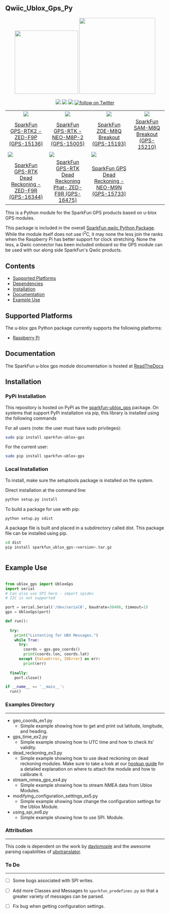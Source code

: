 Qwiic_Ublox_Gps_Py
----

<p align="center">
   <img src="https://cdn.sparkfun.com/assets/custom_pages/2/7/2/qwiic-logo-registered.jpg"  width=200>  
   <img src="https://www.python.org/static/community_logos/python-logo-master-v3-TM.png"  width=240>   
</p>
<p align="center">
	<a href="https://pypi.org/project/sparkfun-ublox-gps/" alt="Package">
		<img src="https://img.shields.io/pypi/pyversions/sparkfun_ublox_gps.svg" /></a>
	<a href="https://github.com/sparkfun/Qwiic_Ublox_Gps_Py/issues" alt="Issues">
		<img src="https://img.shields.io/github/issues/sparkfun/Qwiic_Ublox_Gps_Py.svg" /></a>
	<a href="https://qwiic-ublox-gps-py.readthedocs.io/en/latest/index.html" alt="Documentation">
		<img src="https://readthedocs.org/projects/qwiic-ublox-gps-py/badge/?version=latest&style=flat" /></a>
	<a href="https://twitter.com/intent/follow?screen_name=sparkfun">
        	<img src="https://img.shields.io/twitter/follow/sparkfun.svg?style=social&logo=twitter"
           	 alt="follow on Twitter"></a>
	
</p>

<table class="table table-hover table-striped table-bordered">
  <tr align="center">
   <td><a href="https://www.sparkfun.com/products/15136"><img src="https://cdn.sparkfun.com//assets/parts/1/3/5/1/4/15136-SparkFun_GPS-RTK2_Board_-_ZED-F9P__Qwiic_-03.jpg"></a></td>
   <td><a href="https://www.sparkfun.com/products/15005"><img src="https://cdn.sparkfun.com//assets/parts/1/3/3/2/0/15005-SparkFun_GPS-RTK__Qwiic__-_NEO-M8P-2-00.jpg"></a></td>
   <td><a href="https://www.sparkfun.com/products/15193"><img src="https://cdn.sparkfun.com//assets/parts/1/3/6/1/4/15193-SparkFun_GPS_Breakout_-_U.FL__ZOE-M8__Qwiic_-01.jpg"></a></td>
   <td><a href="https://www.sparkfun.com/products/15210"><img src="https://cdn.sparkfun.com//assets/parts/1/3/6/4/8/15210-SparkFun_GPS_Breakout_-_Chip_Antenna__SAM-M8Q__Qwiic_-01.jpg"></a></td>
  </tr>
  <tr align="center">
    <td><a href="https://www.sparkfun.com/products/15136">SparkFun GPS-RTK2 - ZED-F9P (GPS-15136)</a></td>
    <td><a href="https://www.sparkfun.com/products/15005">SparkFun GPS-RTK - NEO-M8P-2 (GPS-15005)</a></td>
    <td><a href="https://www.sparkfun.com/products/15193">SparkFun ZOE-M8Q Breakout (GPS-15193)</a></td>
    <td><a href="https://www.sparkfun.com/products/15210">SparkFun SAM-M8Q Breakout (GPS-15210)</a></td>
  </tr>
   <td><a href="https://www.sparkfun.com/products/16344"><img src="https://cdn.sparkfun.com/assets/parts/1/5/0/5/9/16344-SparkFun_GPS-RTK_Dead_Reckoning_Breakout_-_ZED-F9R__Qwiic_-01a.jpg"></a></td>
   <td><a href="https://www.sparkfun.com/products/16475"><img src="https://cdn.sparkfun.com/assets/parts/1/5/3/3/9/16475-SparkFun_GPS-RTK_Dead_Reckoning_pHAT_for_Raspberry_Pi-01.jpg"></a></td>
   <td><a href="https://www.sparkfun.com/products/15733"><img src="https://cdn.sparkfun.com/assets/parts/1/4/2/9/3/15712-SparkFun_GPS_Breakout_-_NEO-M9N__U.FL__Qwiic_-01.jpg"></a></td>
  </tr>
  <tr align="center">
    <td><a href="https://www.sparkfun.com/products/16344">SparkFun GPS-RTK Dead Reckoning - ZED-F9R (GPS-16344)</a></td>
    <td><a href="https://www.sparkfun.com/products/16475">SparkFun GPS-RTK Dead Reckoning Phat- ZED-F9R (GPS-16475)</a></td>
    <td><a href="https://www.sparkfun.com/products/15733">SparkFun GPS Dead Reckoning - NEO-M9N (GPS-15733)</a></td>
</table>

This is a Python module for the SparkFun GPS products based on u-blox GPS modules.
	
This package is included in the overall [SparkFun qwiic Python Package](https://github.com/sparkfun/Qwiic_Py). While the module itself does not use I<sup>2</sup>C, it may none the less join the ranks when the Raspberry Pi has better support for clock stretching. None the less, a Qwiic connector has been included onboard so the GPS module can be used with our along side SparkFun's Qwiic products.

## Contents
* [Supported Platforms](#supported-platforms)
* [Dependencies](#dependencies)
* [Installation](#installation)
* [Documentation](#documentation)
* [Example Use](#example-use)

Supported Platforms
--------------------
The u-blox gps Python package currently supports the following platforms:
* [Raspberry Pi](https://www.sparkfun.com/search/results?term=raspberry+pi)
<!-- Platforms to be tested
* [NVidia Jetson Nano](https://www.sparkfun.com/products/15297)
* [Google Coral Development Board](https://www.sparkfun.com/products/15318)
-->


Documentation
-------------
The SparkFun u-blox gps module documentation is hosted at [ReadTheDocs](https://qwiic-ublox-gps-py.readthedocs.io/en/latest/index.html)

Installation
-------------

### PyPi Installation
This repository is hosted on PyPi as the [sparkfun-ublox_gps](https://pypi.org/project/) package. On systems that support PyPi installation via pip, this library is installed using the following commands

For all users (note: the user must have sudo privileges):
```sh
sudo pip install sparkfun-ublox-gps
```
For the current user:

```sh
sudo pip install sparkfun-ublox-gps
```

### Local Installation
To install, make sure the setuptools package is installed on the system.

Direct installation at the command line:
```sh
python setup.py install
```

To build a package for use with pip:
```sh
python setup.py sdist
 ```
A package file is built and placed in a subdirectory called dist. This package file can be installed using pip.
```sh
cd dist
pip install sparkfun_ublox_gps-<version>.tar.gz
  
```
Example Use
---------------

```python

from ublox_gps import UbloxGps
import serial
# Can also use SPI here - import spidev
# I2C is not supported

port = serial.Serial('/dev/serial0', baudrate=38400, timeout=1)
gps = UbloxGps(port)

def run():
  
  try: 
    print("Listenting for UBX Messages.")
    while True:
      try: 
        coords = gps.geo_coords()
        print(coords.lon, coords.lat)
      except (ValueError, IOError) as err:
        print(err)
  
  finally:
    port.close()

if __name__ == '__main__':
  run()
 ```

### Examples Directory
---
* geo_coords_ex1.py 
	* Simple example showing how to get and print out latitude, longitude, and
		heading. 
* gps_time_ex2.py 
	* Simple example showing how to UTC time and how to check its' validity.
* dead_reckoning_ex3.py 
	* Simple example showing how to use dead reckoning on dead reckoning modules.
		Make sure to take a look at our [hookup guide](https://learn.sparkfun.com/tutorials/sparkfun-gps-rtk-dead-reckoning-zed-f9r-hookup-guide) for a detailed explanation on
		where to attach the module and how to calibrate it. 
* stream_nmea_gps_ex4.py 
	* Simple example showing how to stream NMEA data from Ublox Modules.
* modifying_configuration_settings_ex5.py 
	* Simple example showing how change the configuration settings for the Ublox
		Module. 
* using_spi_ex6.py 
	* Simple example showing how to use SPI. 
		Module. 

### Attribution
---
This code is dependent on the work by [daylomople](https://github.com/dalymople) and the awesome parsing capabilities of [ubxtranslator](https://github.com/dalymople/ubxtranslator). 

### To Do
---
* [ ] Some bugs associated with SPI writes.
* [ ] Add more Classes and Messages to `sparkfun_predefines.py` so that a
	greater variety of messages can be parsed. 
* [ ] Fix bug when getting configuration settings. 




